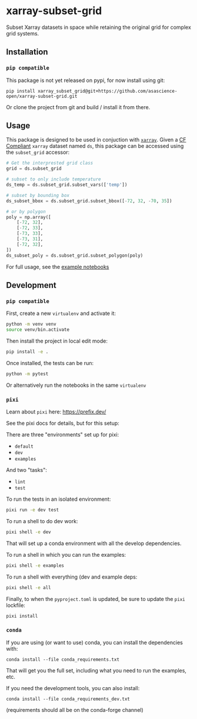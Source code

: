 # xarray-subset-grid

Subset Xarray datasets in space while retaining the original grid for complex grid systems.

## Installation

### `pip compatible`

This package is not yet released on pypi, for now install using git:

```
pip install xarray_subset_grid@git+https://github.com/asascience-open/xarray-subset-grid.git
```

Or clone the project from git and build / install it from there.

## Usage

This package is designed to be used in conjuction with [`xarray`](https://xarray.dev/). Given a [CF Compliant](https://cfconventions.org/) `xarray` dataset named `ds`, this package can be accessed using the `subset_grid` accessor:

```python
# Get the interprested grid class
grid = ds.subset_grid

# subset to only include temperature
ds_temp = ds.subset_grid.subset_vars(['temp'])

# subset by bounding box
ds_subset_bbox = ds.subset_grid.subset_bbox([-72, 32, -70, 35])

# or by polygon
poly = np.array([
    [-72, 32],
    [-72, 33], 
    [-73, 33], 
    [-73, 31], 
    [-72, 32],
])
ds_subset_poly = ds.subset_grid.subset_polygon(poly)
```

For full usage, see the [example notebooks](./examples/)

## Development

### `pip compatible`

First, create a new `virtualenv` and activate it:

```bash
python -m venv venv
source venv/bin.activate
```

Then install the project in local edit mode:

```bash
pip install -e .
```

Once installed, the tests can be run: 

```bash
python -m pytest
```

Or alternatively run the notebooks in the same `virtualenv`

### `pixi`


Learn about `pixi` here: https://prefix.dev/

See the pixi docs for details, but for this setup:

There are three "environments" set up for pixi:

- `default`
- `dev`
- `examples`

And two "tasks": 

- `lint`
- `test`

To run the tests in an isolated environment:

```bash
pixi run -e dev test
```

To run a shell to do dev work:

```bash
pixi shell -e dev
```

That will set up a conda environment with all the develop dependencies.

To run a shell in which you can run the examples:

```bash
pixi shell -e examples
```
To run a shell with everything (dev and example deps:

```bash
pixi shell -e all
```

Finally, to when the `pyproject.toml` is updated, be sure to update the `pixi` lockfile:

```bash
pixi install
```

### `conda`

If you are using (or want to use) conda, you can install the dependencies with:

```
conda install --file conda_requirements.txt
```

That will get you the full set, including what you need to run the examples, etc.

If you need the development tools, you can also install:

```
conda install --file conda_requirements_dev.txt
```

(requirements should all be on the conda-forge channel)